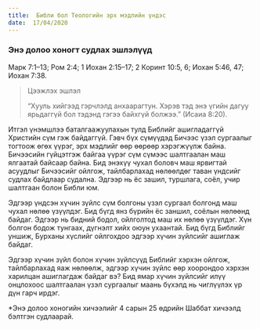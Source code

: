 ```yaml
---
title:  Библи бол Теологийн эрх мэдлийн үндэс
date:  17/04/2020
---
```


### Энэ долоо хоногт судлах эшлэлүүд
Maрк 7:1–13; Ром 2:4; 1 Иохан 2:15–17; 2 Коринт 10:5, 6; Иохан 5:46, 47; Иохан 7:38.

> <p>Цээжлэх эшлэл</p>
> “Хууль хийгээд гэрчлэлд анхаарагтун. Хэрэв тэд энэ үгийн дагуу ярьдаггүй бол тэдэнд гэгээ байхгүй болжээ.” (Исаиа 8:20).

Итгэл үнэмшлээ баталгаажуулахын тулд Библийг ашигладаггүй Христийн сүм гэж байдаггүй. Гэвч бүх сүмүүдэд Бичээс үзэл сургаалыг тогтоож өгөх үүрэг, эрх мэдлийг өөр өөрөөр хэрэгжүүлж байна. Бичээсийн гүйцэтгэж байгаа үүрэг сүм сүмээс шалтгаалан маш ялгаатай байсаар байна. Бид энэхүү чухал боловч маш ярвигтай асуудлыг Бичээсийг ойлгож, тайлбарлахад нөлөөлдөг таван үндсийг судлах байдлаар судална. Эдгээр нь ёс зашил, туршлага, соёл, учир шалтгаан болон Библи юм.

Эдгээр үндсэн хүчин зүйлс сүм болгоны үзэл сургаал болгонд маш чухал нөлөө үзүүлдэг. Бид бүгд янз бүрийн ёс заншил, соёлын нөлөөнд байдаг. Эдгээр нь бидний бодол, ойлголтод маш их нөлөө үзүүлдэг. Хүн болгон бодож тунгаах, дүгнэлт хийх оюун ухаантай. Бид бүгд Библийг уншиж, Бурханы хүслийг ойлгохдоо эдгээр хүчин зүйлсийг ашиглаж байдаг.

Эдгээр хүчин зүйл болон хүчин зүйлсүүд Библийг хэрхэн ойлгож, тайлбарлахад яаж нөлөөлж, эдгээр хүчин зүйлс өөр хоорондоо хэрхэн харилцан ашиглагдаж байдаг вэ? Бид ямар хүчин зүйлсийг илүү онцлохоос шалтгаалан үзэл сургаалыг маань бүхэлд нь чиглүүлэх үр дүн гарч ирдэг.

*Энэ долоо хоногийн хичээлийг 4 сарын 25 өдрийн Шаббат хичээлд бэлтгэн судлаарай.